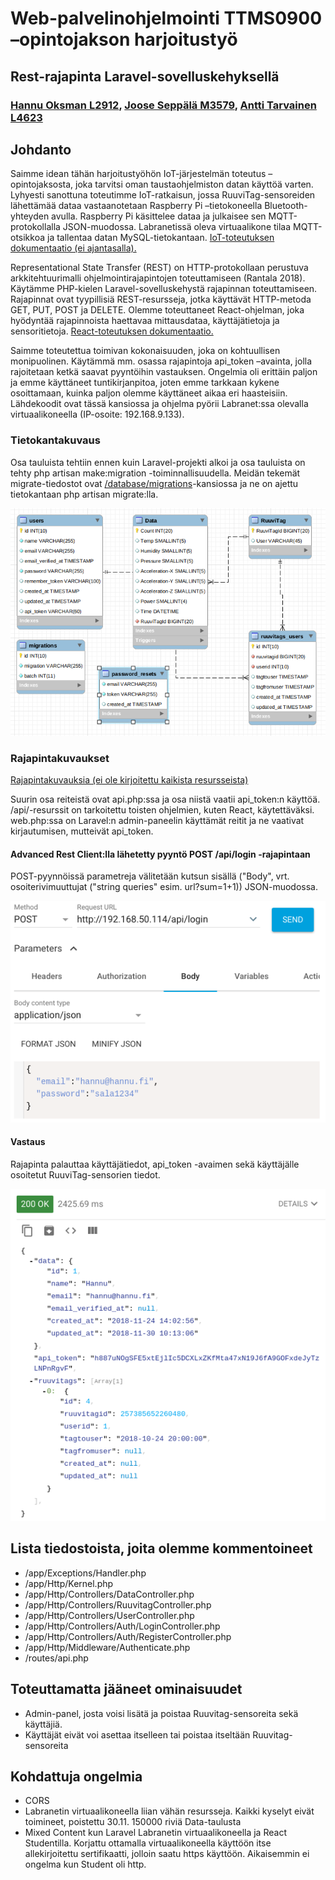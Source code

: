 # Web-palvelinohjelmointi TTMS0900 –opintojakson harjoitustyö

## Rest-rajapinta Laravel-sovelluskehyksellä

### [Hannu Oksman L2912](https://github.com/szeretni), [Joose Seppälä M3579](https://github.com/jooseba), [Antti Tarvainen L4623](https://github.com/atarvainen)

## Johdanto

Saimme idean tähän harjoitustyöhön IoT-järjestelmän toteutus –opintojaksosta, joka tarvitsi oman taustaohjelmiston datan käyttöä varten. Lyhyesti sanottuna toteutimme IoT-ratkaisun, jossa RuuviTag-sensoreiden lähettämää dataa vastaanotetaan Raspberry Pi –tietokoneella Bluetooth-yhteyden avulla. Raspberry Pi käsittelee dataa ja julkaisee sen MQTT-protokollalla JSON-muodossa. Labranetissä oleva virtuaalikone tilaa MQTT-otsikkoa ja tallentaa datan MySQL-tietokantaan. [IoT-toteutuksen dokumentaatio (ei ajantasalla).](https://github.com/atarvainen/IoT_Project)

Representational State Transfer (REST) on HTTP-protokollaan perustuva arkkitehtuurimalli ohjelmointirajapintojen toteuttamiseen (Rantala 2018). Käytämme PHP-kielen Laravel-sovelluskehystä rajapinnan toteuttamiseen. Rajapinnat ovat tyypillisiä REST-resursseja, jotka käyttävät HTTP-metoda GET, PUT, POST ja DELETE. Olemme toteuttaneet React-ohjelman, joka hyödyntää rajapinnoista haettavaa mittausdataa, käyttäjätietoja ja sensoritietoja. [React-toteutuksen dokumentaatio.](https://github.com/atarvainen/reactIoTproject/tree/master/react)

Saimme toteutettua toimivan kokonaisuuden, joka on kohtuullisen monipuolinen. Käytämmä mm. osassa rajapintoja api_token –avainta, jolla rajoitetaan ketkä saavat pyyntöihin vastauksen. Ongelmia oli erittäin paljon ja emme käyttäneet tuntikirjanpitoa, joten emme tarkkaan kykene osoittamaan, kuinka paljon olemme käyttäneet aikaa eri haasteisiin. Lähdekoodit ovat tässä kansiossa ja ohjelma pyörii Labranet:ssa olevalla virtuaalikoneella (IP-osoite: 192.168.9.133).

### Tietokantakuvaus

Osa tauluista tehtiin ennen kuin Laravel-projekti alkoi ja osa tauluista on tehty php artisan make:migration -toiminnallisuudella. Meidän tekemät migrate-tiedostot ovat [/database/migrations](https://github.com/atarvainen/reactIoTproject/tree/master/laravel/database/migrations)-kansiossa ja ne on ajettu tietokantaan php artisan migrate:lla. 

![databaseschema](../laravel/images/iotschema.png)

### Rajapintakuvaukset

[Rajapintakuvauksia (ei ole kirjoitettu kaikista resursseista)](../laravel/interfacedescription.md)

Suurin osa reiteistä ovat api.php:ssa ja osa niistä vaatii api_token:n käyttöä. /api/-resurssit on tarkoitettu toisten ohjelmien, kuten React, käytettäväksi. web.php:ssa on Laravel:n admin-paneelin käyttämät reitit ja ne vaativat kirjautumisen, mutteivät api_token.

#### Advanced Rest Client:lla lähetetty pyyntö POST /api/login -rajapintaan

POST-pyynnöissä parametreja välitetään kutsun sisällä ("Body", vrt. osoiterivimuuttujat ("string queries" esim. url?sum=1+1)) JSON-muodossa. 

![postloginrequest](../laravel/images/postloginrequest.png)

#### Vastaus

Rajapinta palauttaa käyttäjätiedot, api_token -avaimen sekä käyttäjälle osoitetut RuuviTag-sensorien tiedot.

![postloginresponse](../laravel/images/postloginresponse.png)

## Lista tiedostoista, joita olemme kommentoineet

* /app/Exceptions/Handler.php
* /app/Http/Kernel.php
* /app/Http/Controllers/DataController.php
* /app/Http/Controllers/RuuvitagController.php
* /app/Http/Controllers/UserController.php
* /app/Http/Controllers/Auth/LoginController.php
* /app/Http/Controllers/Auth/RegisterController.php
* /app/Http/Middleware/Authenticate.php
* /routes/api.php

## Toteuttamatta jääneet ominaisuudet

* Admin-panel, josta voisi lisätä ja poistaa Ruuvitag-sensoreita sekä käyttäjiä.
* Käyttäjät eivät voi asettaa itselleen tai poistaa itseltään Ruuvitag-sensoreita

## Kohdattuja ongelmia

* CORS
* Labranetin virtuaalikoneella liian vähän resursseja. Kaikki kyselyt eivät toimineet, poistettu 30.11. 150000 riviä Data-taulusta
* Mixed Content kun Laravel Labranetin virtuaalikoneella ja React Studentilla. Korjattu ottamalla virtuaalikoneella käyttöön itse allekirjoitettu sertifikaatti, jolloin saatu https käyttöön. Aikaisemmin ei ongelma kun Student oli http.

